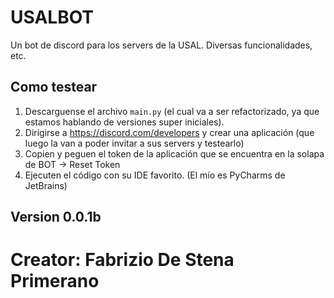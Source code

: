 # USALBOT
Un bot de discord para los servers de la USAL. Diversas funcionalidades, etc.

## Como testear
1. Descarguense el archivo `main.py` (el cual va a ser refactorizado, ya que estamos hablando de versiones super iniciales).
2. Dirigirse a https://discord.com/developers y crear una aplicación (que luego la van a poder invitar a sus servers y testearlo)
3. Copien y peguen el token de la aplicación que se encuentra en la solapa de BOT -> Reset Token
4. Ejecuten el código con su IDE favorito. (El mío es PyCharms de JetBrains)

## Version 0.0.1b
# Creator: Fabrizio De Stena Primerano

